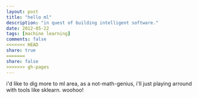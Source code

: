```yaml
---
layout: post
title: "hello ml"
description: "in quest of building intelligent software."
date: 2012-05-22
tags: [machine learning]
comments: false
<<<<<<< HEAD
share: true
=======
share: false
>>>>>>> gh-pages
---
```



i'd like to dig more to ml area, as a not-math-genius, i'll just playing arround with tools
like sklearn. woohoo!